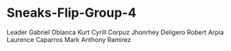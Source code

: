 # Sneaks-Flip-Group-4
Leader Gabriel Oblanca
Kurt Cyrill Corpuz
Jhonrhey Deligero
Robert Arpia
Laurence Caparros
Mark Anthony Ramirez
